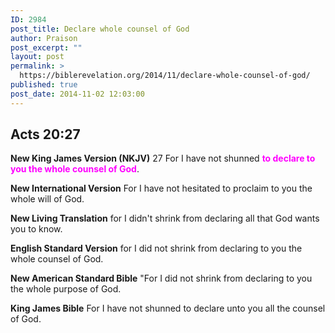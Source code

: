 ```yaml
---
ID: 2984
post_title: Declare whole counsel of God
author: Praison
post_excerpt: ""
layout: post
permalink: >
  https://biblerevelation.org/2014/11/declare-whole-counsel-of-god/
published: true
post_date: 2014-11-02 12:03:00
---
```

<h2><strong>Acts 20:27</strong></h2>
<strong>New King James Version (NKJV)</strong>
27 For I have not shunned <span style="color: #ff00ff;"><strong>to declare to you the whole counsel of God</strong></span>.

<strong>New International Version</strong>
For I have not hesitated to proclaim to you the whole will of God.

<strong>New Living Translation</strong>
for I didn't shrink from declaring all that God wants you to know.

<strong>English Standard Version</strong>
for I did not shrink from declaring to you the whole counsel of God.

<strong>New American Standard Bible</strong>
"For I did not shrink from declaring to you the whole purpose of God.

<strong>King James Bible</strong>
For I have not shunned to declare unto you all the counsel of God.